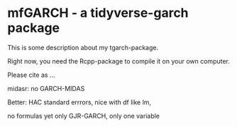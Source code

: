 # mfGARCH - a tidyverse-garch package

This is some description about my tgarch-package.

Right now, you need the Rcpp-package to compile it on your own computer.

Please cite as ...

midasr: no GARCH-MIDAS

Better: HAC standard errrors, nice with df like lm, 

no formulas yet only GJR-GARCH, only one variable
